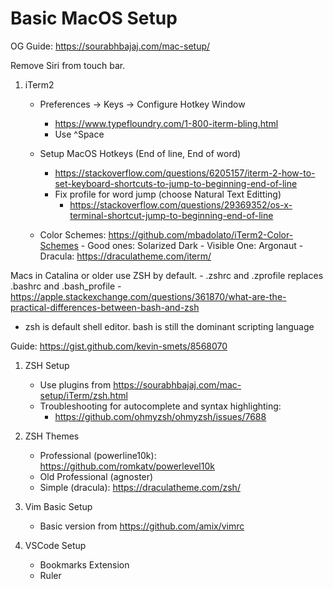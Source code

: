 # Basic MacOS Setup
OG Guide: https://sourabhbajaj.com/mac-setup/

Remove Siri from touch bar.

1. iTerm2
	- Preferences -> Keys -> Configure Hotkey Window
	  - https://www.typefloundry.com/1-800-iterm-bling.html
	  - Use ^Space

   - Setup MacOS Hotkeys (End of line, End of word)
       - https://stackoverflow.com/questions/6205157/iterm-2-how-to-set-keyboard-shortcuts-to-jump-to-beginning-end-of-line
       - Fix profile for word jump (choose Natural Text Editting)
          - https://stackoverflow.com/questions/29369352/os-x-terminal-shortcut-jump-to-beginning-end-of-line

   
   - Color Schemes: https://github.com/mbadolato/iTerm2-Color-Schemes
   	     - Good ones: Solarized Dark
   	     - Visible One: Argonaut
   	     - Dracula: https://draculatheme.com/iterm/

   	
Macs in Catalina or older use ZSH by default.
	- .zshrc and .zprofile replaces .bashrc and .bash_profile
	- https://apple.stackexchange.com/questions/361870/what-are-the-practical-differences-between-bash-and-zsh

- zsh is default shell editor. bash is still the dominant scripting language

Guide: https://gist.github.com/kevin-smets/8568070

1. ZSH Setup
	- Use plugins from https://sourabhbajaj.com/mac-setup/iTerm/zsh.html
	- Troubleshooting for autocomplete and syntax highlighting:
	     - https://github.com/ohmyzsh/ohmyzsh/issues/7688

2. ZSH Themes
   - Professional (powerline10k): https://github.com/romkatv/powerlevel10k
   - Old Professional (agnoster) 
   - Simple (dracula): https://draculatheme.com/zsh/

3. Vim Basic Setup
   - Basic version from https://github.com/amix/vimrc

4. VSCode Setup
   - Bookmarks Extension
   - Ruler
